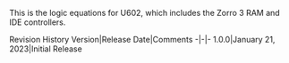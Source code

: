 This is the logic equations for U602, which includes the Zorro 3 RAM and IDE controllers.

Revision History
Version|Release Date|Comments
-|-|-
1.0.0|January 21, 2023|Initial Release
